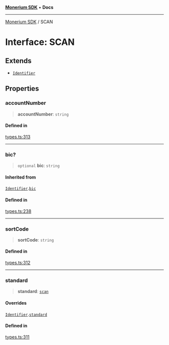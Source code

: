 [**Monerium SDK**](../README.md) • **Docs**

***

[Monerium SDK](../README.md) / SCAN

# Interface: SCAN

## Extends

- [`Identifier`](Identifier.md)

## Properties

### accountNumber

> **accountNumber**: `string`

#### Defined in

[types.ts:313](https://github.com/monerium/js-monorepo/blob/main/packages/sdk/src/types.ts#L313)

***

### bic?

> `optional` **bic**: `string`

#### Inherited from

[`Identifier`](Identifier.md).[`bic`](Identifier.md#bic)

#### Defined in

[types.ts:238](https://github.com/monerium/js-monorepo/blob/main/packages/sdk/src/types.ts#L238)

***

### sortCode

> **sortCode**: `string`

#### Defined in

[types.ts:312](https://github.com/monerium/js-monorepo/blob/main/packages/sdk/src/types.ts#L312)

***

### standard

> **standard**: [`scan`](../enumerations/PaymentStandard.md#scan)

#### Overrides

[`Identifier`](Identifier.md).[`standard`](Identifier.md#standard)

#### Defined in

[types.ts:311](https://github.com/monerium/js-monorepo/blob/main/packages/sdk/src/types.ts#L311)
